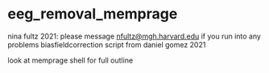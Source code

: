 # eeg_removal_memprage

nina fultz 2021: please message nfultz@mgh.harvard.edu if you run into any problems
biasfieldcorrection script from daniel gomez 2021

look at memprage shell for full outline

